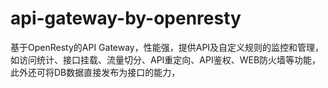 # api-gateway-by-openresty
基于OpenResty的API Gateway，性能强，提供API及自定义规则的监控和管理，如访问统计、接口挂载、流量切分、API重定向、API鉴权、WEB防火墙等功能，此外还可将DB数据直接发布为接口的能力，
